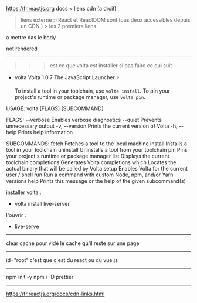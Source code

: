 https://fr.reactjs.org
docs < liens cdn (a droit) 

> liens externe : 
(React et ReactDOM sont tous deux accessibles depuis un CDN.) > les 2 premiers liens

<script crossorigin src="https://unpkg.com/react@16/umd/react.development.js"></script>
<script crossorigin src="https://unpkg.com/react-dom@16/umd/react-dom.development.js"></script>

a mettre das le body 

<!DOCTYPE html>
<html lang="en">
<head>
    <meta charset="UTF-8">
    <meta http-equiv="X-UA-Compatible" content="IE=edge">
    <meta name="viewport" content="width=
    , initial-scale=1.0">
    <link rel="stylesheet" href="style.css">
    <title>Pure react app</title>
</head>
<body>
    <div id="root">
        not rendered
    </div>
    <script crossorigin src="https://unpkg.com/react@16/umd/react.development.js"></script>
    <script crossorigin src="https://unpkg.com/react-dom@16/umd/react-dom.development.js"></script>
    <script src="app.js"></script>
</body>
</html>

-----------------------------------------------------
>>> est ce que volta est installer si pas faire ce qui suit

 - volta 
Volta 1.0.7
The JavaScript Launcher ⚡

    To install a tool in your toolchain, use `volta install`.
    To pin your project's runtime or package manager, use `volta pin`.

USAGE:
    volta [FLAGS] [SUBCOMMAND]

FLAGS:
        --verbose    Enables verbose diagnostics
        --quiet      Prevents unnecessary output
    -v, --version    Prints the current version of Volta
    -h, --help       Prints help information

SUBCOMMANDS:
    fetch          Fetches a tool to the local machine
    install        Installs a tool in your toolchain
    uninstall      Uninstalls a tool from your toolchain
    pin            Pins your project's runtime or package manager
    list           Displays the current toolchain
    completions    Generates Volta completions
    which          Locates the actual binary that will be called by Volta
    setup          Enables Volta for the current user / shell
    run            Run a command with custom Node, npm, and/or Yarn versions
    help           Prints this message or the help of the given subcommand(s)

installer volta : 

 - volta install live-server

l'ouvrir :
 - live-serve

 -----------------------------------------------------

clear cache pour vidé le cache qu'il reste sur une page 

-----------------------------------------------------

id="root" c'est que c'est du react ou du vue.js

----------------------------------------------------

npm init -y
npm i -D prettier

----------------------------------------------------
https://fr.reactjs.org/docs/cdn-links.html